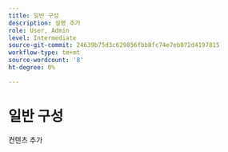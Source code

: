 ```yaml
---
title: 일반 구성
description: 설명 추가
role: User, Admin
level: Intermediate
source-git-commit: 24639b75d3c629856fbb8fc74e7eb072d4197815
workflow-type: tm+mt
source-wordcount: '8'
ht-degree: 0%

---
```


# 일반 구성

컨텐츠 추가